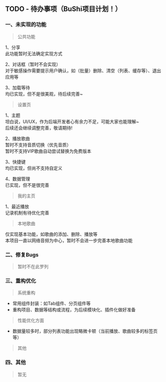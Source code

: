 ## TODO - 待办事项（BuShi项目计划！）

### 一、未实现的功能
> 公共功能  

1、分享  
此功能暂时无法确定实现方式  
  
2、对话框（暂时不会实现）  
对于敏感操作需要提示用户确认，如（批量）删除、清空（列表、缓存等）、退出应用等
  
3、加载等待  
均已实现，但不是很美观，待后续完善~

> 设置页  

1、主题  
坦白说，UI/UX，作为后端开发者心有余力不足，可能大家也能理解~  
后续还会继续调整完善，敬请期待!  
  
2、播放歌曲  
暂时不支持音质切换（优先音质）  
暂时不支持VIP歌曲自动尝试替换为免费版本  
   
3、快捷键  
均已实现，但尚不支持自定义  
  
4、数据管理    
已实现，但不是很完善  

> 我的主页  

1、最近播放  
记录机制有待优化完善  
  
> 本地歌曲  

仅实现基本功能，如歌曲的添加、删除、播放等  
本项目一直以网络音频为中心，暂时不会进一步完善本地歌曲功能  
  
### 二、修复Bugs
> 暂时不在此罗列  

### 三、重构优化  
> 系统重构  
* 常用组件封装：如Tab组件、分页组件等  
* 重构项目、数据等结构或流程，为后续模块化、插件化做好准备  
  
> 性能优化方面  
* 数据量较多时，部分列表功能出现略微卡顿（当前播放、歌曲较多的标签页等） 

> 其他  

### 四、其他  
> 暂无  